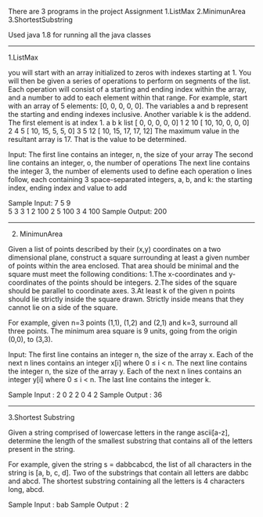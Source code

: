 There are 3 programs in the project Assignment
  1.ListMax
  2.MinimunArea
  3.ShortestSubstring
  
  Used java 1.8 for running all the java classes 

_______________________________________________________________________________________________________________________
1.ListMax

you will start with an array initialized to zeros with
indexes starting at 1. You will then be given a series of operations to
perform on segments of the list. Each operation will consist of a starting
and ending index within the array, and a number to add to each element
within that range.
For example, start with an array of 5 elements: [0, 0, 0, 0, 0]. The
variables a and b represent the starting and ending indexes inclusive.
Another variable k is the addend. The first element is at index 1.
  a   b   k       list
              [ 0, 0, 0, 0, 0]
  1   2   10  [ 10, 10, 0, 0, 0]
  2   4   5   [ 10, 15, 5, 5, 0]
  3   5   12  [ 10, 15, 17, 17, 12]
The maximum value in the resultant array is 17. That is the value to be
determined.

Input:
  The first line contains an integer, n, the size of your array
  The second line contains an integer, o, the number of operations
  The next line contains the integer 3, the number of elements used to define each operation
  o lines follow, each containing 3 space-separated integers, a, b, and
  k: the starting index, ending index and value to add

Sample Input:
            7
            5
            9   
            5
            3
            3
            1 2 100
            2 5 100
            3 4 100
Sample Output:
            200
______________________________________________________________________________________________________________________            
2. MinimunArea

Given a list of points described by their (x,y) coordinates on a two
dimensional plane, construct a square surrounding at least a given
number of points within the area enclosed. That area should be minimal
and the square must meet the following conditions:
  1.The x-coordinates and y-coordinates of the points should be integers.
  2.The sides of the square should be parallel to coordinate axes.
  3.At least k of the given n points should lie strictly inside the square drawn. Strictly inside means that they cannot lie on a side of the square.

For example, given n=3 points (1,1), (1,2) and (2,1) and k=3, surround
all three points. The minimum area square is 9 units, going from the
origin (0,0), to (3,3).

Input:
  The first line contains an integer n, the size of the array x.
  Each of the next n lines contains an integer x[i] where 0 ≤ i < n.
  The next line contains the integer n, the size of the array y.
  Each of the next n lines contains an integer y[i] where 0 ≤ i < n.
  The last line contains the integer k.
 
 Sample Input :
              2
              0
              2
              2
              0
              4
              2
Sample Output :
              36
_______________________________________________________________________________________________________________________________________
3.Shortest Substring

Given a string comprised of lowercase letters in the range ascii[a-z], 
determine the length of the smallest substring that contains all of the
letters present in the string.

For example, given the string s = dabbcabcd, the list of all characters in
the string is [a, b, c, d]. Two of the substrings that contain all letters are
dabbc and abcd. The shortest substring containing all the letters is 4 characters long, abcd.

Sample Input :
              bab
Sample Output :
              2
